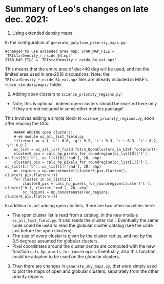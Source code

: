 
# Summary of Leo's changes on late dec. 2021: 

1. Using extended density maps: 

In the configuration of `generate_galplane_priority_maps.py`:
```
#changed to use extended area map: STAR_MAP_FILE = 'TRIstarDensity_r_nside_64.npz'
STAR_MAP_FILE = 'TRIstarDensity_r_nside_64_ext.npz'
```
This means that the entire area of dec<40 deg will be used, and not the limited area used in pre-2018 discussions. Note: the `TRIstarDensity_*_nside_64_ext.npz` files are already included in MAF's `rubin_sim_data/maps/` folder.


2. Adding open clusters to `science_priority_regions.py`:
* Note, this is optional, indeed open clusters should be inserted here only if they are not included in some other metrics package! 

This involves adding a simple block to `science_priority_regions.py`, soon after reading the GCs:
```
    ##### ADDING open clusters:
    # ee module oc_all_lsst_field.py
    filterset_oc = { 'u': 0.0, 'g': 0.2, 'r': 0.3, 'i': 0.3, 'z': 0.2, 'y': 0.0 }
    oc_list = oc_all_lsst_field.fetch_OpenClusters_in_LSST_footprint()
    cluster0_pix = calc_hp_pixels_for_roundregion(oc_list[0]['l'], oc_list[0]['b'], oc_list[0]['rad'], 20, ahp)
    cluster1_pix = calc_hp_pixels_for_roundregion(oc_list[1]['l'], oc_list[1]['b'], oc_list[1]['rad'], 20, ahp)
    oc_regions = np.concatenate((cluster0_pix.flatten(), cluster1_pix.flatten()))
    for cluster in oc_list[2:]:
        cluster0_pix = calc_hp_pixels_for_roundregion(cluster['l'], cluster['b'], cluster['rad'], 20, ahp)
        oc_regions = np.concatenate((oc_regions, cluster0_pix.flatten()))
```
In addition to just adding open clusters, there are two other novelties here: 
- The open cluster list is read from a catalog, in the new module `oc_all_lsst_field.py`. It also reads the cluster radii. Eventually the same code could be used to read the globular cluster catalog (see the code just before the open clusters).
- The size of every cluster is given by the cluster radius, and not by the 3.5 degrees assumed for globular clusters.
- Pixel coordinates around the cluster centre are computed with the new function `calc_hp_pixels_for_roundregion`. Eventually, also this function could be adapted to be used on the globular clusters.

3. Then there are changes in `generate_sky_maps.py`, that were simply used to plot the maps of open and globular clusters, separately from the other priority regions.
